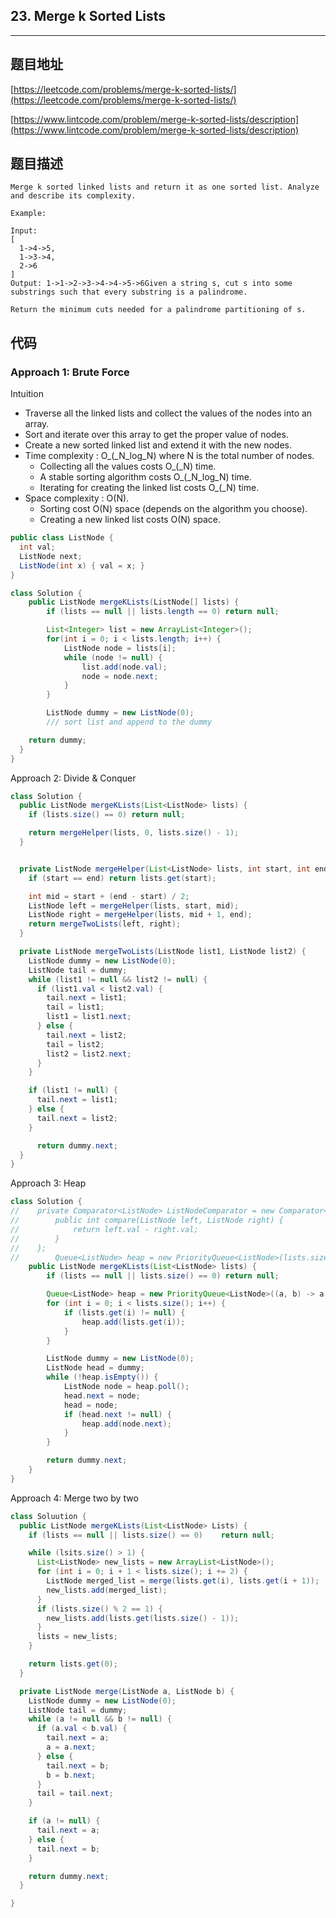 ## 23. Merge k Sorted Lists

----
## 题目地址

[https://leetcode.com/problems/merge-k-sorted-lists/](https://leetcode.com/problems/merge-k-sorted-lists/)

[https://www.lintcode.com/problem/merge-k-sorted-lists/description](https://www.lintcode.com/problem/merge-k-sorted-lists/description)

## 题目描述

```text
Merge k sorted linked lists and return it as one sorted list. Analyze and describe its complexity.

Example:

Input:
[
  1->4->5,
  1->3->4,
  2->6
]
Output: 1->1->2->3->4->4->5->6Given a string s, cut s into some substrings such that every substring is a palindrome.

Return the minimum cuts needed for a palindrome partitioning of s.
```

## 代码

### Approach 1: Brute Force

Intuition

* Traverse all the linked lists and collect the values of the nodes into an array.
* Sort and iterate over this array to get the proper value of nodes.
* Create a new sorted linked list and extend it with the new nodes.
* Time complexity : O_\(_N_log_N\) where N is the total number of nodes.
  * Collecting all the values costs O_\(_N\) time.
  * A stable sorting algorithm costs O_\(_N_log_N\) time.
  * Iterating for creating the linked list costs O_\(_N\) time.
* Space complexity : O\(N\).
  * Sorting cost O\(N\) space \(depends on the algorithm you choose\).
  * Creating a new linked list costs O\(N\) space.

```java
public class ListNode {
  int val;
  ListNode next;
  ListNode(int x) { val = x; }
}

class Solution {
    public ListNode mergeKLists(ListNode[] lists) {
        if (lists == null || lists.length == 0) return null;

        List<Integer> list = new ArrayList<Integer>();
        for(int i = 0; i < lists.length; i++) {
            ListNode node = lists[i];
            while (node != null) {
                list.add(node.val);
                node = node.next;
            }
        }

        ListNode dummy = new ListNode(0);
        /// sort list and append to the dummy

    return dummy;
  }
}
```

Approach 2: Divide & Conquer

```java
class Solution {
  public ListNode mergeKLists(List<ListNode> lists) {
    if (lists.size() == 0) return null;

    return mergeHelper(lists, 0, lists.size() - 1);
  }


  private ListNode mergeHelper(List<ListNode> lists, int start, int end) {
    if (start == end) return lists.get(start);

    int mid = start + (end - start) / 2;
    ListNode left = mergeHelper(lists, start, mid);
    ListNode right = mergeHelper(lists, mid + 1, end);
    return mergeTwoLists(left, right);
  }

  private ListNode mergeTwoLists(ListNode list1, ListNode list2) {
    ListNode dummy = new ListNode(0);
    ListNode tail = dummy;
    while (list1 != null && list2 != null) {
      if (list1.val < list2.val) {
        tail.next = list1;
        tail = list1;
        list1 = list1.next;
      } else {
        tail.next = list2;
        tail = list2;
        list2 = list2.next;
      }
    }

    if (list1 != null) {
      tail.next = list1;
    } else {
      tail.next = list2;
    }

      return dummy.next;
  }
}
```

Approach 3: Heap

```java
class Solution {
//    private Comparator<ListNode> ListNodeComparator = new Comparator<ListNode>() {
//        public int compare(ListNode left, ListNode right) {
//            return left.val - right.val;
//        }
//    };
//        Queue<ListNode> heap = new PriorityQueue<ListNode>(lists.size(), ListNodeComparator);
    public ListNode mergeKLists(List<ListNode> lists) {
        if (lists == null || lists.size() == 0) return null;

        Queue<ListNode> heap = new PriorityQueue<ListNode>((a, b) -> a.val - b.val);
        for (int i = 0; i < lists.size(); i++) {
            if (lists.get(i) != null) {
                heap.add(lists.get(i));
            }
        }

        ListNode dummy = new ListNode(0);
        ListNode head = dummy;
        while (!heap.isEmpty()) {
            ListNode node = heap.poll();
            head.next = node;
            head = node;
            if (head.next != null) {
                heap.add(node.next);
            }
        }

        return dummy.next;
    }
}
```

Approach 4: Merge two by two

```java
class Soluution {
  public ListNode mergeKLists(List<ListNode> Lists) {
    if (lists == null || lists.size() == 0)    return null;

    while (lsits.size() > 1) {
      List<ListNode> new_lists = new ArrayList<ListNode>();
      for (int i = 0; i + 1 < lists.size(); i += 2) {
        ListNode merged_list = merge(lists.get(i), lists.get(i + 1));
        new_lists.add(merged_list);
      }
      if (lists.size() % 2 == 1) {
        new_lists.add(lists.get(lists.size() - 1));
      }
      lists = new_lists;
    }

    return lists.get(0);
  }

  private ListNode merge(ListNode a, ListNode b) {
    ListNode dummy = new ListNode(0);
    ListNode tail = dummy;
    while (a != null && b != null) {
      if (a.val < b.val) {
        tail.next = a;
        a = a.next;
      } else {
        tail.next = b;
        b = b.next;
      }
      tail = tail.next;
    }

    if (a != null) {
      tail.next = a;
    } else {
      tail.next = b;
    }

    return dummy.next;
  }

}
```

